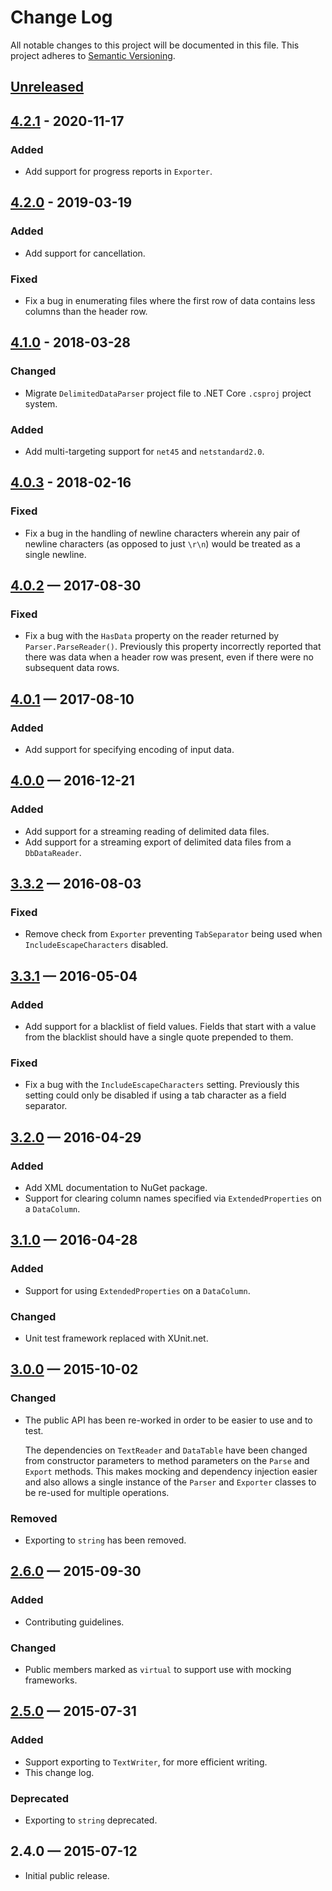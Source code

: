 # Change Log
	
All notable changes to this project will be documented in this file.
This project adheres to [Semantic Versioning](http://semver.org/).

## [Unreleased][unreleased]

## [4.2.1] - 2020-11-17

### Added

- Add support for progress reports in `Exporter`.

## [4.2.0] - 2019-03-19

### Added

- Add support for cancellation.

### Fixed

- Fix a bug in enumerating files where the first row of data contains less
  columns than the header row.

## [4.1.0] - 2018-03-28

### Changed

- Migrate `DelimitedDataParser` project file to .NET Core `.csproj` project system.

### Added

- Add multi-targeting support for `net45` and `netstandard2.0`.

## [4.0.3] - 2018-02-16

### Fixed

- Fix a bug in the handling of newline characters wherein any pair of newline characters
  (as opposed to just `\r\n`) would be treated as a single newline.

## [4.0.2] — 2017-08-30

### Fixed

- Fix a bug with the `HasData` property on the reader returned by
  `Parser.ParseReader()`. Previously this property incorrectly reported that
  there was data when a header row was present, even if there were no
  subsequent data rows.

## [4.0.1] — 2017-08-10

### Added

- Add support for specifying encoding of input data.

## [4.0.0] — 2016-12-21

### Added

- Add support for a streaming reading of delimited data files.
- Add support for a streaming export of delimited data files from a `DbDataReader`.

## [3.3.2] — 2016-08-03

### Fixed

- Remove check from `Exporter` preventing `TabSeparator` being used when
  `IncludeEscapeCharacters` disabled.

## [3.3.1] — 2016-05-04

### Added

- Add support for a blacklist of field values. Fields that start with a value
  from the blacklist should have a single quote prepended to them.

### Fixed

- Fix a bug with the `IncludeEscapeCharacters` setting. Previously this setting
  could only be disabled if using a tab character as a field separator.

## [3.2.0] — 2016-04-29

### Added

- Add XML documentation to NuGet package.
- Support for clearing column names specified via `ExtendedProperties` on a
  `DataColumn`.

## [3.1.0] — 2016-04-28

### Added

- Support for using `ExtendedProperties` on a `DataColumn`.

### Changed

- Unit test framework replaced with XUnit.net.

## [3.0.0] — 2015-10-02

### Changed

- The public API has been re-worked in order to be easier to use and to test.

  The dependencies on `TextReader` and `DataTable` have been changed from
  constructor parameters to method parameters on the `Parse` and `Export`
  methods. This makes mocking and dependency injection easier and also allows
  a single instance of the `Parser` and `Exporter` classes to be re-used for
  multiple operations.

### Removed

- Exporting to `string` has been removed.

## [2.6.0] — 2015-09-30

### Added

- Contributing guidelines.

### Changed
	
- Public members marked as `virtual` to support use with mocking frameworks.

## [2.5.0] — 2015-07-31
	
### Added

- Support exporting to `TextWriter`, for more efficient writing.
- This change log.
	
### Deprecated
	
- Exporting to `string` deprecated.
	
## 2.4.0 — 2015-07-12

- Initial public release.

[unreleased]: https://github.com/EnableSoftware/DelimitedDataParser/compare/v4.2.0...HEAD
[4.2.1]: https://github.com/EnableSoftware/DelimitedDataParser/compare/v4.2.0...v4.2.1
[4.2.0]: https://github.com/EnableSoftware/DelimitedDataParser/compare/v4.1.0...v4.2.0
[4.1.0]: https://github.com/EnableSoftware/DelimitedDataParser/compare/v4.0.3...v4.1.0
[4.0.3]: https://github.com/EnableSoftware/DelimitedDataParser/compare/v4.0.2...v4.0.3
[4.0.2]: https://github.com/EnableSoftware/DelimitedDataParser/compare/v4.0.1...v4.0.2
[4.0.1]: https://github.com/EnableSoftware/DelimitedDataParser/compare/v4.0.0...v4.0.1
[4.0.0]: https://github.com/EnableSoftware/DelimitedDataParser/compare/v3.3.2...v4.0.0
[3.3.2]: https://github.com/EnableSoftware/DelimitedDataParser/compare/v3.3.1...v3.3.2
[3.3.1]: https://github.com/EnableSoftware/DelimitedDataParser/compare/v3.2.0...v3.3.1
[3.2.0]: https://github.com/EnableSoftware/DelimitedDataParser/compare/v3.1.0...v3.2.0
[3.1.0]: https://github.com/EnableSoftware/DelimitedDataParser/compare/v3.0.0...v3.1.0
[3.0.0]: https://github.com/EnableSoftware/DelimitedDataParser/compare/v2.6.0...v3.0.0
[2.6.0]: https://github.com/EnableSoftware/DelimitedDataParser/compare/v2.5.0...v2.6.0
[2.5.0]: https://github.com/EnableSoftware/DelimitedDataParser/compare/v2.4.0...v2.5.0
